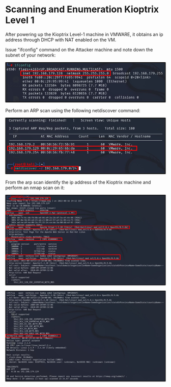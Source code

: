 # Scanning and Enumeration Kioptrix Level 1




After powering up the Kioptrix Level-1 machine in VMWARE, it obtains an ip address through DHCP with NAT enabled on the VM.

Issue "ifconfig" command on the Attacker machine and note down the subnet of your network:


![Image](https://github.com/vandanarach/TCM-Courses/raw/main/docs/PracticalEthicalHacking/images/zero.jpg)


Perform an ARP scan using the following netdiscover command:


![Image](https://github.com/vandanarach/TCM-Courses/raw/main/docs/PracticalEthicalHacking/images/one.jpg)


From the arp scan identify the ip address of the Kioptrix machine and perform an nmap scan on it:


![Image](https://github.com/vandanarach/TCM-Courses/raw/main/docs/PracticalEthicalHacking/images/two.jpg)

![Image](https://github.com/vandanarach/TCM-Courses/raw/main/docs/PracticalEthicalHacking/images/three.jpg)


